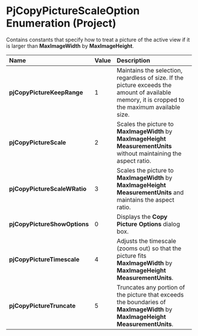 
# PjCopyPictureScaleOption Enumeration (Project)

Contains constants that specify how to treat a picture of the active view if it is larger than  **MaxImageWidth** by **MaxImageHeight**.



|**Name**|**Value**|**Description**|
|:-----|:-----|:-----|
| **pjCopyPictureKeepRange**|1|Maintains the selection, regardless of size. If the picture exceeds the amount of available memory, it is cropped to the maximum available size.|
| **pjCopyPictureScale**|2|Scales the picture to  **MaxImageWidth** by **MaxImageHeight MeasurementUnits** without maintaining the aspect ratio.|
| **pjCopyPictureScaleWRatio**|3| Scales the picture to **MaxImageWidth** by **MaxImageHeight MeasurementUnits** and maintains the aspect ratio.|
| **pjCopyPictureShowOptions**|0|Displays the  **Copy Picture Options** dialog box.|
| **pjCopyPictureTimescale**|4|Adjusts the timescale (zooms out) so that the picture fits  **MaxImageWidth** by **MaxImageHeight MeasurementUnits**.|
| **pjCopyPictureTruncate**|5|Truncates any portion of the picture that exceeds the boundaries of  **MaxImageWidth** by **MaxImageHeight MeasurementUnits**.|
